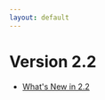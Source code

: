 ```yaml
---
layout: default
---
```

Version 2.2
===========

- [What's New in 2.2](release-notes-new-features22.html)
